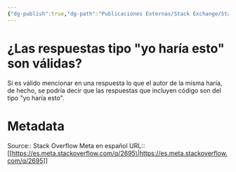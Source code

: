 ```yaml
---
{"dg-publish":true,"dg-path":"Publicaciones Externas/Stack Exchange/Stack Overflow en español/Stack Overflow en español Meta/es.meta.stackoverflow.com-2695.md","permalink":"/publicaciones-externas/stack-exchange/stack-overflow-en-espanol/stack-overflow-en-espanol-meta/es-meta-stackoverflow-com-2695/","title":"¿Las respuestas tipo \"yo haría esto\" son válidas?","hide":true,"noteIcon":"default","created":"2024-04-03T12:49:10.594-06:00","updated":"2024-04-05T16:44:02.148-06:00"}
---
```


# ¿Las respuestas tipo "yo haría esto" son válidas?

Sí es válido mencionar en una respuesta lo que el autor de la misma haría, de hecho, se podría decir que las respuestas que incluyen código son del tipo "yo haría esto".

# Metadata
Source:: Stack Overflow Meta en español
URL:: [[https://es.meta.stackoverflow.com/q/2695\|https://es.meta.stackoverflow.com/q/2695]]

